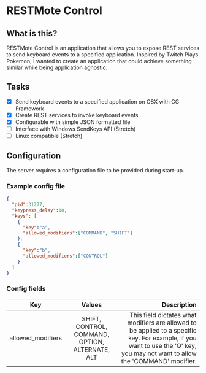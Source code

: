 # RESTMote Control

## What is this?
RESTMote Control is an application that allows you to expose REST services to
send keyboard events to a specified application. Inspired by Twitch Plays Pokemon,
I wanted to create an application that could achieve something similar while being
application agnostic.

## Tasks
- [x] Send keyboard events to a specified application on OSX with CG Framework
- [x] Create REST services to invoke keyboard events
- [x] Configurable with simple JSON formatted file
- [ ] Interface with Windows SendKeys API (Stretch)
- [ ] Linux compatible (Stretch)

## Configuration
The server requires a configuration file to be provided during start-up. 

### Example config file
```json
{
  "pid":31277,
  "keypress_delay":10,
  "keys": [
    {
      "key":"a",
      "allowed_modifiers":["COMMAND", "SHIFT"]
    },
    {
      "key":"b",
      "allowed_modifiers":["CONTROL"]
    }
  ]
}
```

### Config fields

| Key              | Values                                          | Description                                     |
| ---------------- |:-----------------------------------------------:|------------------------------------------------:|
| allowed_modifiers| SHIFT, CONTROL, COMMAND, OPTION, ALTERNATE, ALT | This field dictates what modifiers are allowed to be applied to a specific key. For example, if you want to use the 'Q' key, you may not want to allow the 'COMMAND' modifier.| 

